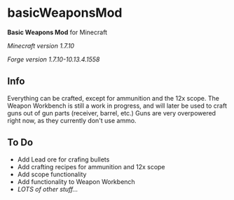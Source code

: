 # basicWeaponsMod
**Basic Weapons Mod** for Minecraft

*Minecraft version 1.7.10*

*Forge version 1.7.10-10.13.4.1558*

## Info
Everything can be crafted, except for ammunition and the 12x scope.
The Weapon Workbench is still a work in progress, and will later be used to craft guns out of gun parts (receiver, barrel, etc.)
Guns are very overpowered right now, as they currently don't use ammo.

## To Do
* Add Lead ore for crafing bullets
* Add crafting recipes for ammunition and 12x scope
* Add scope functionality
* Add functionality to Weapon Workbench
* *LOTS of other stuff...*
